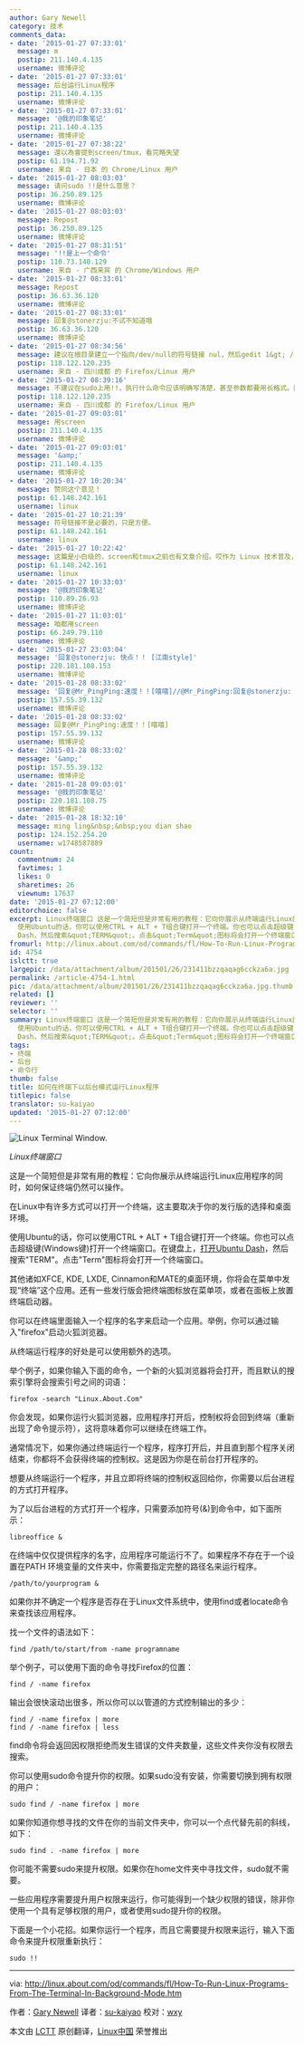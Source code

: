 ```yaml
---
author: Gary Newell
category: 技术
comments_data:
- date: '2015-01-27 07:33:01'
  message: m
  postip: 211.140.4.135
  username: 微博评论
- date: '2015-01-27 07:33:01'
  message: 后台运行Linux程序
  postip: 211.140.4.135
  username: 微博评论
- date: '2015-01-27 07:33:01'
  message: '@我的印象笔记'
  postip: 211.140.4.135
  username: 微博评论
- date: '2015-01-27 07:38:22'
  message: 還以為會提到screen/tmux，看完略失望
  postip: 61.194.71.92
  username: 来自 - 日本 的 Chrome/Linux 用户
- date: '2015-01-27 08:03:03'
  message: 请问sudo !!是什么意思？
  postip: 36.250.89.125
  username: 微博评论
- date: '2015-01-27 08:03:03'
  message: Repost
  postip: 36.250.89.125
  username: 微博评论
- date: '2015-01-27 08:31:51'
  message: '!!是上一个命令'
  postip: 110.73.140.129
  username: 来自 - 广西来宾 的 Chrome/Windows 用户
- date: '2015-01-27 08:33:01'
  message: Repost
  postip: 36.63.36.120
  username: 微博评论
- date: '2015-01-27 08:33:01'
  message: 回复@stonerzju:不试不知道哦
  postip: 36.63.36.120
  username: 微博评论
- date: '2015-01-27 08:34:56'
  message: 建议在根目录建立一个指向/dev/null的符号链接 nul，然后gedit 1&gt; /nul 2&gt;&amp;1 &amp;。这样写可以在终端忽略程序的输出信息。
  postip: 118.122.120.235
  username: 来自 - 四川成都 的 Firefox/Linux 用户
- date: '2015-01-27 08:39:16'
  message: 不建议在sudo上用!!，执行什么命令应该明确写清楚，甚至参数都要用长格式。因为sudo执行权限高，一旦看错选错，执行了不该执行的命令，那才麻烦。特别是多开终端的情况下。
  postip: 118.122.120.235
  username: 来自 - 四川成都 的 Firefox/Linux 用户
- date: '2015-01-27 09:03:01'
  message: 用screen
  postip: 211.140.4.135
  username: 微博评论
- date: '2015-01-27 09:03:01'
  message: '&amp;'
  postip: 211.140.4.135
  username: 微博评论
- date: '2015-01-27 10:20:34'
  message: 赞同这个意见！
  postip: 61.148.242.161
  username: linux
- date: '2015-01-27 10:21:39'
  message: 符号链接不是必要的，只是方便。
  postip: 61.148.242.161
  username: linux
- date: '2015-01-27 10:22:42'
  message: 这篇是小白级的，screen和tmux之前也有文章介绍。哎作为 Linux 技术普及，各种文章得一遍遍发。
  postip: 61.148.242.161
  username: linux
- date: '2015-01-27 10:33:03'
  message: '@我的印象笔记'
  postip: 110.89.26.93
  username: 微博评论
- date: '2015-01-27 11:03:01'
  message: 咱都用screen
  postip: 66.249.79.110
  username: 微博评论
- date: '2015-01-27 23:03:04'
  message: '回复@stonerzju: 快点！！ [江南style]'
  postip: 220.181.108.153
  username: 微博评论
- date: '2015-01-28 08:33:02'
  message: '回复@Mr_PingPing:速度！！[嘻嘻]//@Mr_PingPing:回复@stonerzju: 快点！！ [江南style]'
  postip: 157.55.39.132
  username: 微博评论
- date: '2015-01-28 08:33:02'
  message: 回复@Mr_PingPing:速度！！[嘻嘻]
  postip: 157.55.39.132
  username: 微博评论
- date: '2015-01-28 08:33:02'
  message: '&amp;'
  postip: 157.55.39.132
  username: 微博评论
- date: '2015-01-28 09:03:01'
  message: '@我的印象笔记'
  postip: 220.181.108.75
  username: 微博评论
- date: '2015-01-28 18:32:10'
  message: ming ling&nbsp;&nbsp;you dian shao
  postip: 124.152.254.20
  username: w1748587889
count:
  commentnum: 24
  favtimes: 1
  likes: 0
  sharetimes: 26
  viewnum: 17637
date: '2015-01-27 07:12:00'
editorchoice: false
excerpt: Linux终端窗口 这是一个简短但是非常有用的教程：它向你展示从终端运行Linux应用程序的同时，如何保证终端仍然可以操作。 在Linux中有许多方式可以打开一个终端，这主要取决于你的发行版的选择和桌面环境。
  使用Ubuntu的话，你可以使用CTRL + ALT + T组合键打开一个终端。你也可以点击超级键(Windows键)打开一个终端窗口。在键盘上，打开Ubuntu
  Dash，然后搜索&quot;TERM&quot;。点击&quot;Term&quot;图标将会打开一个终端窗口。 其他诸如XFCE, KDE, LXDE, Cinnamon和MATE的桌面环境，你将会在菜单中发现终端这个应用。还有一些发行版会把终端图标放在菜单项，
fromurl: http://linux.about.com/od/commands/fl/How-To-Run-Linux-Programs-From-The-Terminal-In-Background-Mode.htm
id: 4754
islctt: true
largepic: /data/attachment/album/201501/26/231411bzzqaqag6cckza6a.jpg
permalink: /article-4754-1.html
pic: /data/attachment/album/201501/26/231411bzzqaqag6cckza6a.jpg.thumb.jpg
related: []
reviewer: ''
selector: ''
summary: Linux终端窗口 这是一个简短但是非常有用的教程：它向你展示从终端运行Linux应用程序的同时，如何保证终端仍然可以操作。 在Linux中有许多方式可以打开一个终端，这主要取决于你的发行版的选择和桌面环境。
  使用Ubuntu的话，你可以使用CTRL + ALT + T组合键打开一个终端。你也可以点击超级键(Windows键)打开一个终端窗口。在键盘上，打开Ubuntu
  Dash，然后搜索&quot;TERM&quot;。点击&quot;Term&quot;图标将会打开一个终端窗口。 其他诸如XFCE, KDE, LXDE, Cinnamon和MATE的桌面环境，你将会在菜单中发现终端这个应用。还有一些发行版会把终端图标放在菜单项，
tags:
- 终端
- 后台
- 命令行
thumb: false
title: 如何在终端下以后台模式运行Linux程序
titlepic: false
translator: su-kaiyao
updated: '2015-01-27 07:12:00'
---
```


![Linux Terminal Window.](/data/attachment/album/201501/26/231411bzzqaqag6cckza6a.jpg)


*Linux终端窗口*


这是一个简短但是非常有用的教程：它向你展示从终端运行Linux应用程序的同时，如何保证终端仍然可以操作。


在Linux中有许多方式可以打开一个终端，这主要取决于你的发行版的选择和桌面环境。


使用Ubuntu的话，你可以使用CTRL + ALT + T组合键打开一个终端。你也可以点击超级键(Windows键)打开一个终端窗口。在键盘上，[打开Ubuntu Dash](http://linux.about.com/od/howtos/fl/Learn-Ubuntu-The-Unity-Dash.htm)，然后搜索"TERM"。点击"Term"图标将会打开一个终端窗口。


其他诸如XFCE, KDE, LXDE, Cinnamon和MATE的桌面环境，你将会在菜单中发现“终端”这个应用。还有一些发行版会把终端图标放在菜单项，或者在面板上放置终端启动器。


你可以在终端里面输入一个程序的名字来启动一个应用。举例，你可以通过输入"firefox"启动火狐浏览器。


从终端运行程序的好处是可以使用额外的选项。


举个例子，如果你输入下面的命令，一个新的火狐浏览器将会打开，而且默认的搜索引擎将会搜索引号之间的词语：



```
firefox -search "Linux.About.Com"

```

你会发现，如果你运行火狐浏览器，应用程序打开后，控制权将会回到终端（重新出现了命令提示符），这将意味着你可以继续在终端工作。


通常情况下，如果你通过终端运行一个程序，程序打开后，并且直到那个程序关闭结束，你都将不会获得终端的控制权。这是因为你是在前台打开程序的。


想要从终端运行一个程序，并且立即将终端的控制权返回给你，你需要以后台进程的方式打开程序。


为了以后台进程的方式打开一个程序，只需要添加符号(&)到命令中，如下面所示：



```
libreoffice &

```

在终端中仅仅提供程序的名字，应用程序可能运行不了。如果程序不存在于一个设置在PATH 环境变量的文件夹中，你需要指定完整的路径名来运行程序。



```
/path/to/yourprogram &

```

如果你并不确定一个程序是否存在于Linux文件系统中，使用find或者locate命令来查找该应用程序。


找一个文件的语法如下：



```
find /path/to/start/from -name programname

```

举个例子，可以使用下面的命令寻找Firefox的位置：



```
find / -name firefox

```

输出会很快滚动出很多，所以你可以以管道的方式控制输出的多少：



```
find / -name firefox | more
find / -name firefox | less

```

find命令将会返回因权限拒绝而发生错误的文件夹数量，这些文件夹你没有权限去搜索。


你可以使用sudo命令提升你的权限。如果sudo没有安装，你需要切换到拥有权限的用户：



```
sudo find / -name firefox | more

```

如果你知道你想寻找的文件在你的当前文件夹中，你可以一个点代替先前的斜线，如下：



```
sudo find . -name firefox | more

```

你可能不需要sudo来提升权限。如果你在home文件夹中寻找文件，sudo就不需要。


一些应用程序需要提升用户权限来运行，你可能得到一个缺少权限的错误，除非你使用一个具有足够权限的用户，或者使用sudo提升你的权限。


下面是一个小花招。如果你运行一个程序，而且它需要提升权限来运行，输入下面命令来提升权限重新执行：



```
sudo !!

```



---


via: <http://linux.about.com/od/commands/fl/How-To-Run-Linux-Programs-From-The-Terminal-In-Background-Mode.htm>


作者：[Gary Newell](http://linux.about.com/bio/Gary-Newell-132058.htm) 译者：[su-kaiyao](https://github.com/su-kaiyao) 校对：[wxy](https://github.com/wxy)


本文由 [LCTT](https://github.com/LCTT/TranslateProject) 原创翻译，[Linux中国](http://linux.cn/) 荣誉推出
